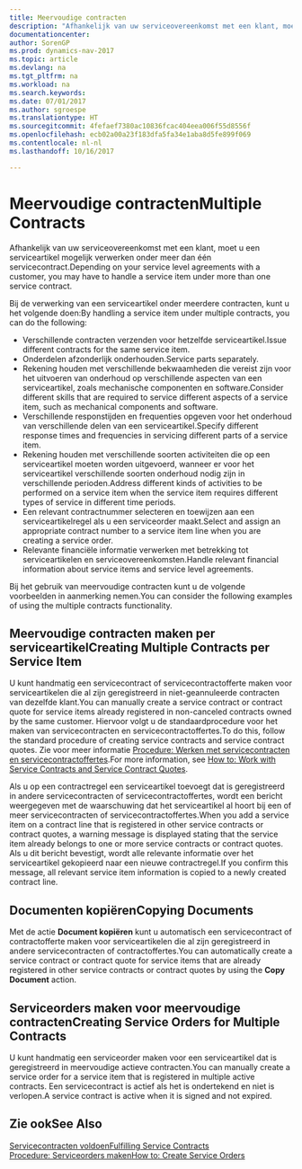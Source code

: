 ```yaml
---
title: Meervoudige contracten
description: "Afhankelijk van uw serviceovereenkomst met een klant, moet u een serviceartikel mogelijk verwerken onder meer dan één servicecontract."
documentationcenter: 
author: SorenGP
ms.prod: dynamics-nav-2017
ms.topic: article
ms.devlang: na
ms.tgt_pltfrm: na
ms.workload: na
ms.search.keywords: 
ms.date: 07/01/2017
ms.author: sgroespe
ms.translationtype: HT
ms.sourcegitcommit: 4fefaef7380ac10836fcac404eea006f55d8556f
ms.openlocfilehash: ecb02a00a23f183dfa5fa34e1aba8d5fe899f069
ms.contentlocale: nl-nl
ms.lasthandoff: 10/16/2017

---
```

# <a name="multiple-contracts"></a><span data-ttu-id="b8b3f-103">Meervoudige contracten</span><span class="sxs-lookup"><span data-stu-id="b8b3f-103">Multiple Contracts</span></span>
<span data-ttu-id="b8b3f-104">Afhankelijk van uw serviceovereenkomst met een klant, moet u een serviceartikel mogelijk verwerken onder meer dan één servicecontract.</span><span class="sxs-lookup"><span data-stu-id="b8b3f-104">Depending on your service level agreements with a customer, you may have to handle a service item under more than one service contract.</span></span>  
  
<span data-ttu-id="b8b3f-105">Bij de verwerking van een serviceartikel onder meerdere contracten, kunt u het volgende doen:</span><span class="sxs-lookup"><span data-stu-id="b8b3f-105">By handling a service item under multiple contracts, you can do the following:</span></span>  
  
* <span data-ttu-id="b8b3f-106">Verschillende contracten verzenden voor hetzelfde serviceartikel.</span><span class="sxs-lookup"><span data-stu-id="b8b3f-106">Issue different contracts for the same service item.</span></span>  
* <span data-ttu-id="b8b3f-107">Onderdelen afzonderlijk onderhouden.</span><span class="sxs-lookup"><span data-stu-id="b8b3f-107">Service parts separately.</span></span>  
* <span data-ttu-id="b8b3f-108">Rekening houden met verschillende bekwaamheden die vereist zijn voor het uitvoeren van onderhoud op verschillende aspecten van een serviceartikel, zoals mechanische componenten en software.</span><span class="sxs-lookup"><span data-stu-id="b8b3f-108">Consider different skills that are required to service different aspects of a service item, such as mechanical components and software.</span></span>  
* <span data-ttu-id="b8b3f-109">Verschillende responstijden en frequenties opgeven voor het onderhoud van verschillende delen van een serviceartikel.</span><span class="sxs-lookup"><span data-stu-id="b8b3f-109">Specify different response times and frequencies in servicing different parts of a service item.</span></span>  
* <span data-ttu-id="b8b3f-110">Rekening houden met verschillende soorten activiteiten die op een serviceartikel moeten worden uitgevoerd, wanneer er voor het serviceartikel verschillende soorten onderhoud nodig zijn in verschillende perioden.</span><span class="sxs-lookup"><span data-stu-id="b8b3f-110">Address different kinds of activities to be performed on a service item when the service item requires different types of service in different time periods.</span></span>  
* <span data-ttu-id="b8b3f-111">Een relevant contractnummer selecteren en toewijzen aan een serviceartikelregel als u een serviceorder maakt.</span><span class="sxs-lookup"><span data-stu-id="b8b3f-111">Select and assign an appropriate contract number to a service item line when you are creating a service order.</span></span>  
* <span data-ttu-id="b8b3f-112">Relevante financiële informatie verwerken met betrekking tot serviceartikelen en serviceovereenkomsten.</span><span class="sxs-lookup"><span data-stu-id="b8b3f-112">Handle relevant financial information about service items and service level agreements.</span></span>  
  
<span data-ttu-id="b8b3f-113">Bij het gebruik van meervoudige contracten kunt u de volgende voorbeelden in aanmerking nemen.</span><span class="sxs-lookup"><span data-stu-id="b8b3f-113">You can consider the following examples of using the multiple contracts functionality.</span></span>  
  
## <a name="creating-multiple-contracts-per-service-item"></a><span data-ttu-id="b8b3f-114">Meervoudige contracten maken per serviceartikel</span><span class="sxs-lookup"><span data-stu-id="b8b3f-114">Creating Multiple Contracts per Service Item</span></span>  
<span data-ttu-id="b8b3f-115">U kunt handmatig een servicecontract of servicecontractofferte maken voor serviceartikelen die al zijn geregistreerd in niet-geannuleerde contracten van dezelfde klant.</span><span class="sxs-lookup"><span data-stu-id="b8b3f-115">You can manually create a service contract or contract quote for service items already registered in non-canceled contracts owned by the same customer.</span></span> <span data-ttu-id="b8b3f-116">Hiervoor volgt u de standaardprocedure voor het maken van servicecontracten en servicecontractoffertes.</span><span class="sxs-lookup"><span data-stu-id="b8b3f-116">To do this, follow the standard procedure of creating service contracts and service contract quotes.</span></span> <span data-ttu-id="b8b3f-117">Zie voor meer informatie [Procedure: Werken met servicecontracten en servicecontractoffertes](service-how-to-create-service-contracts-and-service-contract-quotes.md).</span><span class="sxs-lookup"><span data-stu-id="b8b3f-117">For more information, see [How to: Work with Service Contracts and Service Contract Quotes](service-how-to-create-service-contracts-and-service-contract-quotes.md).</span></span>  
  
<span data-ttu-id="b8b3f-118">Als u op een contractregel een serviceartikel toevoegt dat is geregistreerd in andere servicecontracten of servicecontractoffertes, wordt een bericht weergegeven met de waarschuwing dat het serviceartikel al hoort bij een of meer servicecontracten of servicecontractoffertes.</span><span class="sxs-lookup"><span data-stu-id="b8b3f-118">When you add a service item on a contract line that is registered in other service contracts or contract quotes, a warning message is displayed stating that the service item already belongs to one or more service contracts or contract quotes.</span></span> <span data-ttu-id="b8b3f-119">Als u dit bericht bevestigt, wordt alle relevante informatie over het serviceartikel gekopieerd naar een nieuwe contractregel.</span><span class="sxs-lookup"><span data-stu-id="b8b3f-119">If you confirm this message, all relevant service item information is copied to a newly created contract line.</span></span>  
  
## <a name="copying-documents"></a><span data-ttu-id="b8b3f-120">Documenten kopiëren</span><span class="sxs-lookup"><span data-stu-id="b8b3f-120">Copying Documents</span></span>  
<span data-ttu-id="b8b3f-121">Met de actie **Document kopiëren** kunt u automatisch een servicecontract of contractofferte maken voor serviceartikelen die al zijn geregistreerd in andere servicecontracten of contractoffertes.</span><span class="sxs-lookup"><span data-stu-id="b8b3f-121">You can automatically create a service contract or contract quote for service items that are already registered in other service contracts or contract quotes by using the **Copy Document** action.</span></span>  
  
## <a name="creating-service-orders-for-multiple-contracts"></a><span data-ttu-id="b8b3f-122">Serviceorders maken voor meervoudige contracten</span><span class="sxs-lookup"><span data-stu-id="b8b3f-122">Creating Service Orders for Multiple Contracts</span></span>  
<span data-ttu-id="b8b3f-123">U kunt handmatig een serviceorder maken voor een serviceartikel dat is geregistreerd in meervoudige actieve contracten.</span><span class="sxs-lookup"><span data-stu-id="b8b3f-123">You can manually create a service order for a service item that is registered in multiple active contracts.</span></span> <span data-ttu-id="b8b3f-124">Een servicecontract is actief als het is ondertekend en niet is verlopen.</span><span class="sxs-lookup"><span data-stu-id="b8b3f-124">A service contract is active when it is signed and not expired.</span></span>  
  
## <a name="see-also"></a><span data-ttu-id="b8b3f-125">Zie ook</span><span class="sxs-lookup"><span data-stu-id="b8b3f-125">See Also</span></span>  
[<span data-ttu-id="b8b3f-126">Servicecontracten voldoen</span><span class="sxs-lookup"><span data-stu-id="b8b3f-126">Fulfilling Service Contracts</span></span>](service-fulfill-service-contracts.md)  
[<span data-ttu-id="b8b3f-127">Procedure: Serviceorders maken</span><span class="sxs-lookup"><span data-stu-id="b8b3f-127">How to: Create Service Orders</span></span>](service-how-to-create-service-orders.md)  

